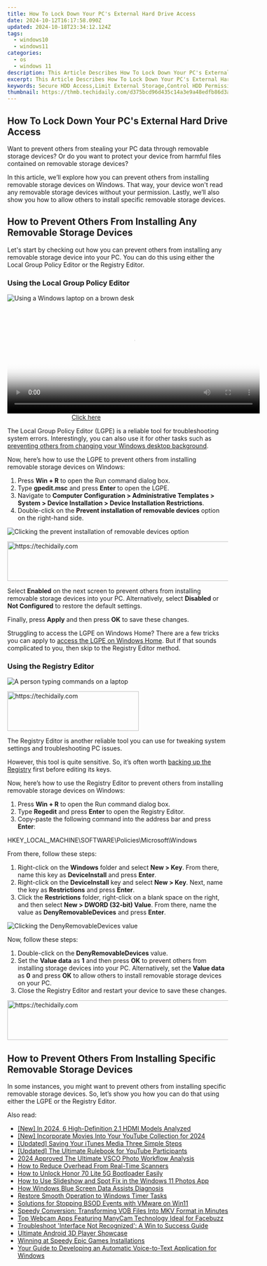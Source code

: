 ```yaml
---
title: How To Lock Down Your PC's External Hard Drive Access
date: 2024-10-12T16:17:58.090Z
updated: 2024-10-18T23:34:12.124Z
tags:
  - windows10
  - windows11
categories:
  - os
  - windows 11
description: This Article Describes How To Lock Down Your PC's External Hard Drive Access
excerpt: This Article Describes How To Lock Down Your PC's External Hard Drive Access
keywords: Secure HDD Access,Limit External Storage,Control HDD Permissions,Enhance Data Safety,Prevent Unauthorized Access,Protect Hard Drive Usage,Optimize PC Security
thumbnail: https://thmb.techidaily.com/d375bcd96d435c14a3e9a48edfb86d3a2995018c383247bac69b40f31de6e4df.jpg
---
```


## How To Lock Down Your PC's External Hard Drive Access

 Want to prevent others from stealing your PC data through removable storage devices? Or do you want to protect your device from harmful files contained on removable storage devices?

 In this article, we’ll explore how you can prevent others from installing removable storage devices on Windows. That way, your device won't read any removable storage devices without your permission. Lastly, we’ll also show you how to allow others to install specific removable storage devices.

## How to Prevent Others From Installing Any Removable Storage Devices

 Let's start by checking out how you can prevent others from installing any removable storage device into your PC. You can do this using either the Local Group Policy Editor or the Registry Editor.

### Using the Local Group Policy Editor

![Using a Windows laptop on a brown desk](https://static1.makeuseofimages.com/wordpress/wp-content/uploads/2022/08/Using-a-Windows-laptop-on-a-brown-desk.jpg)

<!-- affiliate ads begin -->
<span id="1982485">
					<video width="576" height="240" style="cursor:pointer"
           poster="//a.impactradius-go.com/display-clicktoplayimage/1982485.png"
           onclick="if(!this.playClicked){this.play();this.setAttribute('controls',true);this.playClicked=true;}">
	   <source src="//a.impactradius-go.com/display-ad/22993-1982485">
	   <img src="//a.impactradius-go.com/display-clicktoplayimage/1982485.png" style="border: none; height: 100%; width: 100%; object-fit: contain">
	</video>
	<div style="width:360px;text-align:center"><a href="javascript:window.open(decodeURIComponent('https%3A%2F%2Fhomestyler.sjv.io%2Fc%2F5597632%2F1982485%2F22993'), '_blank');void(0);">Click here</a></div>
</span>
<img height="0" width="0" src="https://imp.pxf.io/i/5597632/1982485/22993" style="position:absolute;visibility:hidden;" border="0" />
<!-- affiliate ads end -->

 The Local Group Policy Editor (LGPE) is a reliable tool for troubleshooting system errors. Interestingly, you can also use it for other tasks such as [preventing others from changing your Windows desktop background](https://www.makeuseof.com/stop-others-change-windows-desktop-background/).

 Now, here’s how to use the LGPE to prevent others from installing removable storage devices on Windows:

1. Press **Win + R** to open the Run command dialog box.
2. Type **gpedit.msc** and press **Enter** to open the LGPE.
3. Navigate to **Computer Configuration > Administrative Templates > System > Device Installation > Device Installation Restrictions**.
4. Double-click on the **Prevent installation of removable devices** option on the right-hand side.

![Clicking the prevent installation of removable devices option](https://static1.makeuseofimages.com/wordpress/wp-content/uploads/2022/11/Clicking-the-prevent-installation-of-removable-devices-option.jpg)

<!-- affiliate ads begin -->
<a href="https://appsumo.8odi.net/c/5597632/2037355/7443" target="_top" id="2037355">
  <img src="//a.impactradius-go.com/display-ad/7443-2037355" border="0" alt="https://techidaily.com" width="728" height="90"/>
</a>
<img height="0" width="0" src="https://appsumo.8odi.net/i/5597632/2037355/7443" style="position:absolute;visibility:hidden;" border="0" />
<!-- affiliate ads end -->

 Select **Enabled** on the next screen to prevent others from installing removable storage devices into your PC. Alternatively, select **Disabled** or **Not Configured** to restore the default settings.

 Finally, press **Apply** and then press **OK** to save these changes.

 Struggling to access the LGPE on Windows Home? There are a few tricks you can apply to [access the LGPE on Windows Home](https://www.makeuseof.com/tag/access-group-policy-editor-even-windows-home-settings-try/). But if that sounds complicated to you, then skip to the Registry Editor method.

### Using the Registry Editor

![A person typing commands on a laptop](https://static1.makeuseofimages.com/wordpress/wp-content/uploads/2022/08/A-person-typing-commands-on-a-laptop.jpg)

<!-- affiliate ads begin -->
<a href="https://aligracehair.sjv.io/c/5597632/2027162/19272" target="_top" id="2027162">
  <img src="//a.impactradius-go.com/display-ad/19272-2027162" border="0" alt="https://techidaily.com" width="300" height="90"/>
</a>
<img height="0" width="0" src="https://aligracehair.sjv.io/i/5597632/2027162/19272" style="position:absolute;visibility:hidden;" border="0" />
<!-- affiliate ads end -->

 The Registry Editor is another reliable tool you can use for tweaking system settings and troubleshooting PC issues.

 However, this tool is quite sensitive. So, it’s often worth [backing up the Registry](https://www.makeuseof.com/tag/backup-restore-windows-registry/) first before editing its keys.

 Now, here’s how to use the Registry Editor to prevent others from installing removable storage devices on Windows:

1. Press **Win + R** to open the Run command dialog box.
2. Type **Regedit** and press **Enter** to open the Registry Editor.
3. Copy-paste the following command into the address bar and press **Enter**:

HKEY_LOCAL_MACHINE\SOFTWARE\Policies\Microsoft\Windows

 From there, follow these steps:

1. Right-click on the **Windows** folder and select **New > Key**. From there, name this key as **DeviceInstall** and press **Enter**.
2. Right-click on the **DeviceInstall** key and select **New > Key**. Next, name the key as **Restrictions** and press **Enter**.
3. Click the **Restrictions** folder, right-click on a blank space on the right, and then select **New > DWORD (32-bit) Value**. From there, name the value as **DenyRemovableDevices** and press **Enter**.

![Clicking the DenyRemovableDevices value](https://static1.makeuseofimages.com/wordpress/wp-content/uploads/2022/11/Clicking-the-DenyRemovableDevices-value.jpg)

 Now, follow these steps:

1. Double-click on the **DenyRemovableDevices** value.
2. Set the **Value data** as **1** and then press **OK** to prevent others from installing storage devices into your PC. Alternatively, set the **Value data** as **0** and press **OK** to allow others to install removable storage devices on your PC.
3. Close the Registry Editor and restart your device to save these changes.

<!-- affiliate ads begin -->
<a href="https://25home.pxf.io/c/5597632/2148650/16836" target="_top" id="2148650">
  <img src="//a.impactradius-go.com/display-ad/16836-2148650" border="0" alt="https://techidaily.com" width="728" height="90"/>
</a>
<img height="0" width="0" src="https://25home.pxf.io/i/5597632/2148650/16836" style="position:absolute;visibility:hidden;" border="0" />
<!-- affiliate ads end -->

## How to Prevent Others From Installing Specific Removable Storage Devices

 In some instances, you might want to prevent others from installing specific removable storage devices. So, let’s show you how you can do that using either the LGPE or the Registry Editor.

<ins class="adsbygoogle"
     style="display:block"
     data-ad-format="autorelaxed"
     data-ad-client="ca-pub-7571918770474297"
     data-ad-slot="1223367746"></ins>

<ins class="adsbygoogle"
     style="display:block"
     data-ad-client="ca-pub-7571918770474297"
     data-ad-slot="8358498916"
     data-ad-format="auto"
     data-full-width-responsive="true"></ins>

<span class="atpl-alsoreadstyle">Also read:</span>
<div><ul>
<li><a href="https://fox-cloud.techidaily.com/new-in-2024-6-high-definition-21-hdmi-models-analyzed/"><u>[New] In 2024, 6 High-Definition 2.1 HDMI Models Analyzed</u></a></li>
<li><a href="https://fox-direct.techidaily.com/new-incorporate-movies-into-your-youtube-collection-for-2024/"><u>[New] Incorporate Movies Into Your YouTube Collection for 2024</u></a></li>
<li><a href="https://screen-video-capture.techidaily.com/updated-saving-your-itunes-media-three-simple-steps/"><u>[Updated] Saving Your iTunes Media Three Simple Steps</u></a></li>
<li><a href="https://facebook-video-footage.techidaily.com/updated-the-ultimate-rulebook-for-youtube-participants/"><u>[Updated] The Ultimate Rulebook for YouTube Participants</u></a></li>
<li><a href="https://fox-info.techidaily.com/2024-approved-the-ultimate-vsco-photo-workflow-analysis/"><u>2024 Approved The Ultimate VSCO Photo Workflow Analysis</u></a></li>
<li><a href="https://windows11.techidaily.com/how-to-reduce-overhead-from-real-time-scanners/"><u>How to Reduce Overhead From Real-Time Scanners</u></a></li>
<li><a href="https://unlock-android.techidaily.com/how-to-unlock-honor-70-lite-5g-bootloader-easily-by-drfone-android/"><u>How to Unlock Honor 70 Lite 5G Bootloader Easily</u></a></li>
<li><a href="https://windows11.techidaily.com/how-to-use-slideshow-and-spot-fix-in-the-windows-11-photos-app/"><u>How to Use Slideshow and Spot Fix in the Windows 11 Photos App</u></a></li>
<li><a href="https://windows11.techidaily.com/how-windows-blue-screen-data-assists-diagnosis/"><u>How Windows Blue Screen Data Assists Diagnosis</u></a></li>
<li><a href="https://windows11.techidaily.com/restore-smooth-operation-to-windows-timer-tasks/"><u>Restore Smooth Operation to Windows Timer Tasks</u></a></li>
<li><a href="https://windows11.techidaily.com/solutions-for-stopping-bsod-events-with-vmware-on-win11/"><u>Solutions for Stopping BSOD Events with VMware on Win11</u></a></li>
<li><a href="https://tech-savvy.techidaily.com/speedy-conversion-transforming-vob-files-into-mkv-format-in-minutes/"><u>Speedy Conversion: Transforming VOB Files Into MKV Format in Minutes</u></a></li>
<li><a href="https://blog-min.techidaily.com/top-webcam-apps-featuring-manycam-technology-ideal-for-facebuzz/"><u>Top Webcam Apps Featuring ManyCam Technology Ideal for Facebuzz</u></a></li>
<li><a href="https://windows11.techidaily.com/troubleshoot-interface-not-recognized-a-win-to-success-guide/"><u>Troubleshoot 'Interface Not Recognized': A Win to Success Guide</u></a></li>
<li><a href="https://extra-tips.techidaily.com/ultimate-android-3d-player-showcase/"><u>Ultimate Android 3D Player Showcase</u></a></li>
<li><a href="https://windows11.techidaily.com/winning-at-speedy-epic-games-installations/"><u>Winning at Speedy Epic Games Installations</u></a></li>
<li><a href="https://windows11.techidaily.com/your-guide-to-developing-an-automatic-voice-to-text-application-for-windows/"><u>Your Guide to Developing an Automatic Voice-to-Text Application for Windows</u></a></li>
</ul></div>

